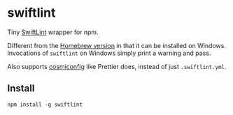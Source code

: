 # swiftlint

Tiny [SwiftLint](https://github.com/realm/SwiftLint) wrapper for npm.

Different from the [Homebrew version](https://github.com/realm/SwiftLint#installation) in that it can be installed on Windows. Invocations of `swiftlint` on Windows simply print a warning and pass.

Also supports [cosmiconfig](https://github.com/davidtheclark/cosmiconfig) like Prettier does, instead of just `.swiftlint.yml`.

## Install

```
npm install -g swiftlint
```

